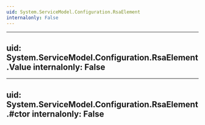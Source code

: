 ```yaml
---
uid: System.ServiceModel.Configuration.RsaElement
internalonly: False
---
```


---
uid: System.ServiceModel.Configuration.RsaElement.Value
internalonly: False
---

---
uid: System.ServiceModel.Configuration.RsaElement.#ctor
internalonly: False
---
